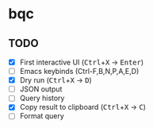 # bqc

## TODO

- [x] First interactive UI (<kbd>Ctrl</kbd>+<kbd>X</kbd> -> <kbd>Enter</kbd>)
- [ ] Emacs keybinds (Ctrl-F,B,N,P,A,E,D)
- [x] Dry run (<kbd>Ctrl</kbd>+<kbd>X</kbd> -> <kbd>D</kbd>)
- [ ] JSON output
- [ ] Query history
- [x] Copy result to clipboard (<kbd>Ctrl</kbd>+<kbd>X</kbd> -> <kbd>C</kbd>)
- [ ] Format query
